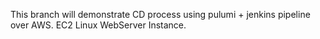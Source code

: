 This branch will demonstrate CD process using pulumi + jenkins pipeline over AWS.
EC2 Linux WebServer Instance.